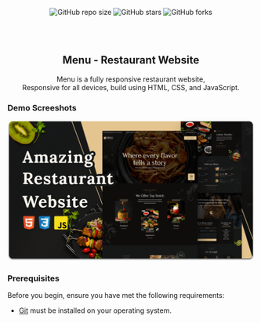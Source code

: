 <div align="center">
  
  ![GitHub repo size](https://img.shields.io/github/repo-size/Prakash-Daga/restaurant-menu-web)
  ![GitHub stars](https://img.shields.io/github/stars/Prakash-Daga/restaurant-menu-web?style=social)
  ![GitHub forks](https://img.shields.io/github/forks/Prakash-Daga/restaurant-menu-web?style=social)

  <br />
  <br />


<h2 align="center">Menu - Restaurant Website</h2>
  Menu is a fully responsive restaurant website, <br />Responsive for all devices, build using HTML, CSS, and JavaScript.
</div>

### Demo Screeshots

![Menu Desktop Demo](./readme-images/desktop.png "Desktop Demo")


### Prerequisites

Before you begin, ensure you have met the following requirements:

* [Git](https://git-scm.com/downloads "Download Git") must be installed on your operating system.


